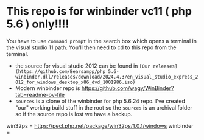 # This repo is for winbinder vc11 ( php 5.6 ) only!!!!

You have to use ```command prompt``` in the search box which opens a terminal in the visual studio 11 path.
You'll then need to cd to this repo from the terminal.

* the source for visual studio 2012 can be found in ```[Our releases](https://github.com/Bearsampp/php_5.6-winbinder.dll/releases/download/2024.4.3/en_visual_studio_express_2012_for_windows_desktop_x86_dvd_1001986.iso)```
* Modern winbinder repo is https://github.com/wagy/WinBinder?tab=readme-ov-file
* ```sources```  is a clone of the winbinder for php 5.6.24 repo.  I've created "our" working build stuff in the root so the ```sources``` is an archival folder so if the source repo is lost we have a backup.
  
win32ps = https://pecl.php.net/package/win32ps/1.0.1/windows
winbinder = 
